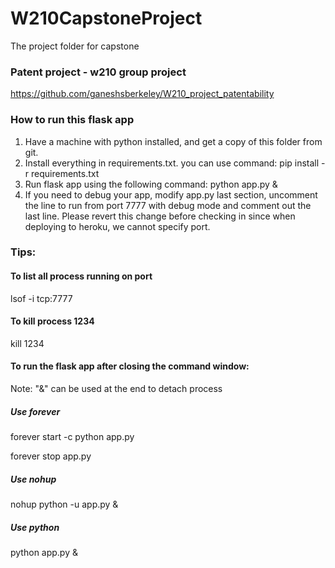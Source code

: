 # W210CapstoneProject
The project folder for capstone

### Patent project - w210 group project 
https://github.com/ganeshsberkeley/W210_project_patentability

### How to run this flask app 
1. Have a machine with python installed, and get a copy of this folder from git.  
2. Install everything in requirements.txt. you can use command: pip install -r requirements.txt
3. Run flask app using the following command: python app.py &
4. If you need to debug your app, modify app.py last section, uncomment the line to run from port 7777 with debug mode and comment out the last line. Please revert this change before checking in since when deploying to heroku, we cannot specify port. 


### Tips:
#### To list all process running on port
lsof -i tcp:7777

#### To kill process 1234
kill 1234 

#### To run the flask app after closing the command window:
Note: "&" can be used at the end to detach process 

##### Use forever 
forever start -c python app.py

forever stop app.py

##### Use nohup 
nohup python -u app.py &

##### Use python 
python app.py &